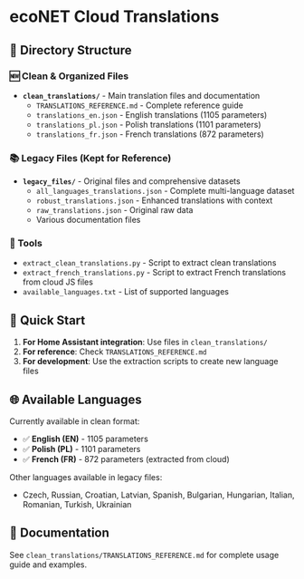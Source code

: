 # ecoNET Cloud Translations

## 📁 Directory Structure

### 🆕 Clean & Organized Files
- **`clean_translations/`** - Main translation files and documentation
  - `TRANSLATIONS_REFERENCE.md` - Complete reference guide
  - `translations_en.json` - English translations (1105 parameters)
  - `translations_pl.json` - Polish translations (1101 parameters)
  - `translations_fr.json` - French translations (872 parameters)

### 📚 Legacy Files (Kept for Reference)
- **`legacy_files/`** - Original files and comprehensive datasets
  - `all_languages_translations.json` - Complete multi-language dataset
  - `robust_translations.json` - Enhanced translations with context
  - `raw_translations.json` - Original raw data
  - Various documentation files

### 🔧 Tools
- `extract_clean_translations.py` - Script to extract clean translations
- `extract_french_translations.py` - Script to extract French translations from cloud JS files
- `available_languages.txt` - List of supported languages

## 🚀 Quick Start

1. **For Home Assistant integration**: Use files in `clean_translations/`
2. **For reference**: Check `TRANSLATIONS_REFERENCE.md`
3. **For development**: Use the extraction scripts to create new language files

## 🌐 Available Languages

Currently available in clean format:
- ✅ **English (EN)** - 1105 parameters
- ✅ **Polish (PL)** - 1101 parameters
- ✅ **French (FR)** - 872 parameters (extracted from cloud)

Other languages available in legacy files:
- Czech, Russian, Croatian, Latvian, Spanish, Bulgarian, Hungarian, Italian, Romanian, Turkish, Ukrainian

## 📖 Documentation

See `clean_translations/TRANSLATIONS_REFERENCE.md` for complete usage guide and examples.
